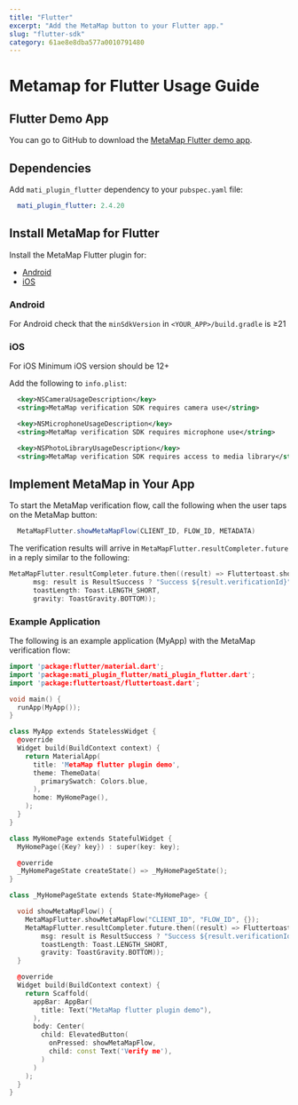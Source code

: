 ```yaml
---
title: "Flutter"
excerpt: "Add the MetaMap button to your Flutter app."
slug: "flutter-sdk"
category: 61ae8e8dba577a0010791480
---
```


# Metamap for Flutter Usage Guide


## Flutter Demo App

You can go to GitHub to download the [MetaMap Flutter demo app](https://github.com/GetMati/mati-mobile-examples/tree/main/flutterDemoApp).

## Dependencies


Add `mati_plugin_flutter` dependency to your `pubspec.yaml` file:

```yaml
  mati_plugin_flutter: 2.4.20
```

## Install MetaMap for Flutter

Install the MetaMap Flutter plugin for:
* [Android](#android)
* [iOS](#ios)

### Android

For Android check that the `minSdkVersion` in `<YOUR_APP>/build.gradle` is &#8805;21

### iOS

For iOS Minimum iOS version should be 12+

Add the following to `info.plist`:

```xml
  <key>NSCameraUsageDescription</key>
  <string>MetaMap verification SDK requires camera use</string>

  <key>NSMicrophoneUsageDescription</key>
  <string>MetaMap verification SDK requires microphone use</string>

  <key>NSPhotoLibraryUsageDescription</key>
  <string>MetaMap verification SDK requires access to media library</string>
```

## Implement MetaMap in Your App

To start the MetaMap verification flow, call the following when the user taps on the MetaMap button:

```java
  MetaMapFlutter.showMetaMapFlow(CLIENT_ID, FLOW_ID, METADATA)
```


The verification results will arrive in `MetaMapFlutter.resultCompleter.future` in a reply similar to the following:

```c++
MetaMapFlutter.resultCompleter.future.then((result) => Fluttertoast.showToast(
      msg: result is ResultSuccess ? "Success ${result.verificationId}" : "Cancelled",
      toastLength: Toast.LENGTH_SHORT,
      gravity: ToastGravity.BOTTOM));
```

### Example Application

The following is an example application (MyApp) with the MetaMap verification flow:

```c++
import 'package:flutter/material.dart';
import 'package:mati_plugin_flutter/mati_plugin_flutter.dart';
import 'package:fluttertoast/fluttertoast.dart';

void main() {
  runApp(MyApp());
}

class MyApp extends StatelessWidget {
  @override
  Widget build(BuildContext context) {
    return MaterialApp(
      title: 'MetaMap flutter plugin demo',
      theme: ThemeData(
        primarySwatch: Colors.blue,
      ),
      home: MyHomePage(),
    );
  }
}

class MyHomePage extends StatefulWidget {
  MyHomePage({Key? key}) : super(key: key);

  @override
  _MyHomePageState createState() => _MyHomePageState();
}

class _MyHomePageState extends State<MyHomePage> {

  void showMetaMapFlow() {
    MetaMapFlutter.showMetaMapFlow("CLIENT_ID", "FLOW_ID", {});
    MetaMapFlutter.resultCompleter.future.then((result) => Fluttertoast.showToast(
        msg: result is ResultSuccess ? "Success ${result.verificationId}" : "Cancelled",
        toastLength: Toast.LENGTH_SHORT,
        gravity: ToastGravity.BOTTOM));
  }

  @override
  Widget build(BuildContext context) {
    return Scaffold(
      appBar: AppBar(
        title: Text("MetaMap flutter plugin demo"),
      ),
      body: Center(
        child: ElevatedButton(
          onPressed: showMetaMapFlow,
          child: const Text('Verify me'),
        )
      )
    );
  }
}
```
